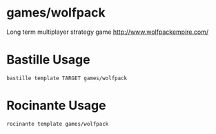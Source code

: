 # games/wolfpack
Long term multiplayer strategy game
http://www.wolfpackempire.com/

# Bastille Usage
```shell
bastille template TARGET games/wolfpack
```

# Rocinante Usage
```shell
rocinante template games/wolfpack
```
